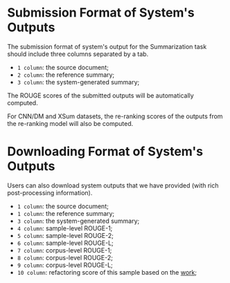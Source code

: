 # Submission Format of System's Outputs

The submission format of system's output for the Summarization task should include three columns separated by a tab.

- `1 column`: the source document;
- `2 column`: the reference summary;
- `3 column`: the system-generated summary;

The ROUGE scores of the submitted outputs will be automatically computed. 

For CNN/DM and XSum datasets, the re-ranking scores of the outputs from the re-ranking model will also be computed.



# Downloading Format of System's Outputs

Users can also download system outputs that we have provided (with rich post-processing information).

- `1 column`: the source document;
- `1 column`: the reference summary;
- `3 column`: the system-generated summary;
- `4 column`: sample-level ROUGE-1;
- `5 column`: sample-level ROUGE-2;
- `6 column`: sample-level ROUGE-L;
- `7 column`: corpus-level ROUGE-1;
- `8 column`: corpus-level ROUGE-2;
- `9 column`: corpus-level ROUGE-L;
- `10 column`: refactoring score of this sample based on the [work](https://arxiv.org/pdf/2104.07210.pdf);
